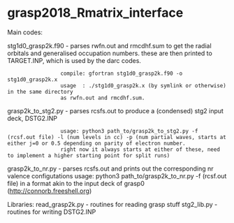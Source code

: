 # grasp2018_Rmatrix_interface

Main codes:

stg1d0_grasp2k.f90 - parses rwfn.out and rmcdhf.sum to get the radial orbitals and generalised
                     occupation numbers. these are then printed to TARGET.INP, which is used 
                     by the darc codes.

                     compile: gfortran stg1d0_grasp2k.f90 -o stg1d0_grasp2k.x
                     usage  : ./stg1d0_grasp2k.x (by symlink or otherwise) in the same directory 
                     as rwfn.out and rmcdhf.sum.


grasp2k_to_stg2.py - parses rcsfs.out to produce a (condensed) stg2 input deck, DSTG2.INP

                     usage: python3 path_to/grasp2k_to_stg2.py -f (rcsf.out file) -l (num levels in cc) -p (num partial waves, starts at either j=0 or 0.5 depending on parity of electron number.
                     right now it always starts at either of these, need to implement a higher starting point for split runs)


grasp2k_to_nr.py   - parses rcsfs.out and prints out the corresponding nr valence configutations
                     usage: python3 path_to/grasp2k_to_nr.py -f (rcsf.out file)
                     in a format akin to the input deck of grasp0 (http://connorb.freeshell.org)


Libraries:
read_grasp2k.py  - routines for reading grasp stuff
stg2_lib.py      - routines for writing DSTG2.INP